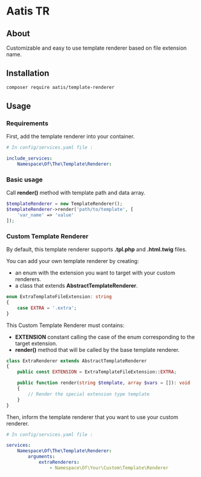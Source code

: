 # Aatis TR

## About

Customizable and easy to use template renderer based on file extension name.

## Installation

```bash
composer require aatis/template-renderer
```

## Usage

### Requirements

First, add the template renderer into your container.

```yaml
# In config/services.yaml file :

include_services:
    Namespace\Of\The\Template\Renderer:
```

### Basic usage

Call **render()** method with template path and data array.

```php
$templateRenderer = new TemplateRenderer();
$templateRenderer->render('path/to/template', [
    'var_name' => 'value'
]);
```

### Custom Template Renderer

By default, this template renderer supports **.tpl.php** and **.html.twig** files.

You can add your own template renderer by creating:
- an enum with the extension you want to target with your custom renderers.
- a class that extends **AbstractTemplateRenderer**.

```php
enum ExtraTemplateFileExtension: string
{
    case EXTRA = '.extra';
}
```

This Custom Template Renderer must contains: 
- **EXTENSION** constant calling the case of the enum corresponding to the target extension.
- **render()** method that will be called by the base template renderer.

```php
class ExtraRenderer extends AbstractTemplateRenderer
{
    public const EXTENSION = ExtraTemplateFileExtension::EXTRA;

    public function render(string $template, array $vars = []): void
    {
        // Render the special extension type template
    }
}
```

Then, inform the template renderer that you want to use your custom renderer.

```yaml
# In config/services.yaml file :

services:
    Namespace\Of\The\Template\Renderer:
        arguments:
            extraRenderers:
                - Namespace\Of\Your\Custom\Template\Renderer
```
